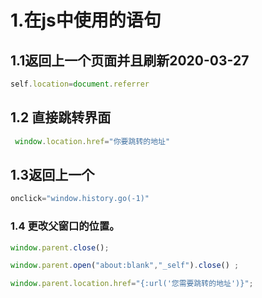 # 1.在js中使用的语句

## 1.1返回上一个页面并且刷新2020-03-27

```javascript
self.location=document.referrer
```

 

## 1.2 直接跳转界面

```javascript
 window.location.href="你要跳转的地址"
```

## 1.3返回上一个

```javascript
onclick="window.history.go(-1)"
```

### 1.4 更改父窗口的位置。

```javascript
window.parent.close();

window.parent.open("about:blank","_self").close() ;

window.parent.location.href="{:url('您需要跳转的地址')}";
```





 